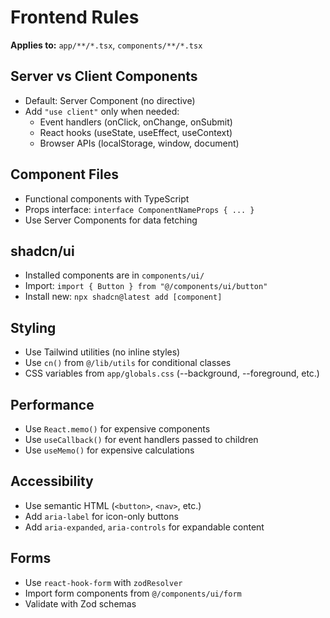 # Frontend Rules

**Applies to:** `app/**/*.tsx`, `components/**/*.tsx`

## Server vs Client Components

- Default: Server Component (no directive)
- Add `"use client"` only when needed:
  - Event handlers (onClick, onChange, onSubmit)
  - React hooks (useState, useEffect, useContext)
  - Browser APIs (localStorage, window, document)

## Component Files

- Functional components with TypeScript
- Props interface: `interface ComponentNameProps { ... }`
- Use Server Components for data fetching

## shadcn/ui

- Installed components are in `components/ui/`
- Import: `import { Button } from "@/components/ui/button"`
- Install new: `npx shadcn@latest add [component]`

## Styling

- Use Tailwind utilities (no inline styles)
- Use `cn()` from `@/lib/utils` for conditional classes
- CSS variables from `app/globals.css` (--background, --foreground, etc.)

## Performance

- Use `React.memo()` for expensive components
- Use `useCallback()` for event handlers passed to children
- Use `useMemo()` for expensive calculations

## Accessibility

- Use semantic HTML (`<button>`, `<nav>`, etc.)
- Add `aria-label` for icon-only buttons
- Add `aria-expanded`, `aria-controls` for expandable content

## Forms

- Use `react-hook-form` with `zodResolver`
- Import form components from `@/components/ui/form`
- Validate with Zod schemas
